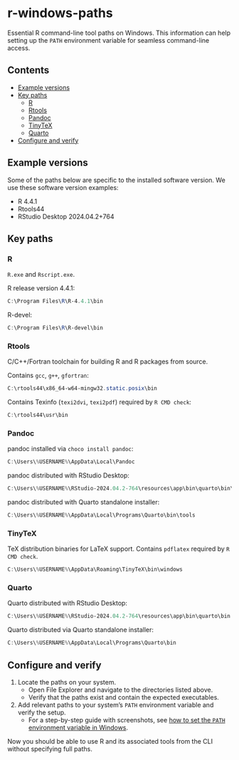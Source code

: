 
<!-- Render README.Rmd. Then open README.md and use VS Code (Markdown All in One) to create/update TOC. -->

# r-windows-paths

Essential R command-line tool paths on Windows. This information can
help setting up the `PATH` environment variable for seamless
command-line access.

## Contents

- [Example versions](#example-versions)
- [Key paths](#key-paths)
  - [R](#r)
  - [Rtools](#rtools)
  - [Pandoc](#pandoc)
  - [TinyTeX](#tinytex)
  - [Quarto](#quarto)
- [Configure and verify](#configure-and-verify)

## Example versions

Some of the paths below are specific to the installed software version.
We use these software version examples:

- R 4.4.1
- Rtools44
- RStudio Desktop 2024.04.2+764

## Key paths

### R

`R.exe` and `Rscript.exe`.

R release version 4.4.1:

``` powershell
C:\Program Files\R\R-4.4.1\bin
```

R-devel:

``` powershell
C:\Program Files\R\R-devel\bin
```

### Rtools

C/C++/Fortran toolchain for building R and R packages from source.

Contains `gcc`, `g++`, `gfortran`:

``` powershell
C:\rtools44\x86_64-w64-mingw32.static.posix\bin
```

Contains Texinfo (`texi2dvi`, `texi2pdf`) required by `R CMD check`:

``` powershell
C:\rtools44\usr\bin
```

### Pandoc

pandoc installed via `choco install pandoc`:

``` powershell
C:\Users\%USERNAME%\AppData\Local\Pandoc
```

pandoc distributed with RStudio Desktop:

``` powershell
C:\Users\%USERNAME%\RStudio-2024.04.2-764\resources\app\bin\quarto\bin\tools
```

pandoc distributed with Quarto standalone installer:

``` powershell
C:\Users\%USERNAME%\AppData\Local\Programs\Quarto\bin\tools
```

### TinyTeX

TeX distribution binaries for LaTeX support. Contains `pdflatex`
required by `R CMD check`.

``` powershell
C:\Users\%USERNAME%\AppData\Roaming\TinyTeX\bin\windows
```

### Quarto

Quarto distributed with RStudio Desktop:

``` powershell
C:\Users\%USERNAME%\RStudio-2024.04.2-764\resources\app\bin\quarto\bin
```

Quarto distributed via Quarto standalone installer:

``` powershell
C:\Users\%USERNAME%\AppData\Local\Programs\Quarto\bin
```

## Configure and verify

1.  Locate the paths on your system.
    - Open File Explorer and navigate to the directories listed above.
    - Verify that the paths exist and contain the expected executables.
2.  Add relevant paths to your system’s `PATH` environment variable and
    verify the setup.
    - For a step-by-step guide with screenshots, see [how to set the
      `PATH` environment variable in Windows](path.md).

Now you should be able to use R and its associated tools from the CLI
without specifying full paths.
